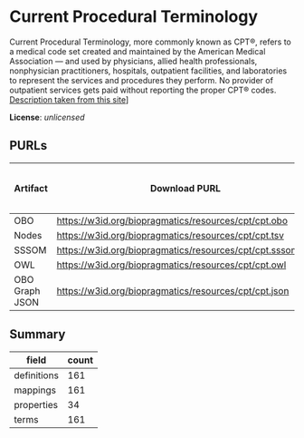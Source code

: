 # Current Procedural Terminology

Current Procedural Terminology, more commonly known as CPT®, refers to a medical code set created and maintained by the American Medical Association — and used by physicians, allied health professionals, nonphysician practitioners, hospitals, outpatient facilities, and laboratories to represent the services and procedures they perform. No provider of outpatient services gets paid without reporting the proper CPT® codes. [Description taken from this site](https://www.aapc.com/codes/cpt-codes-range/)]

**License**: _unlicensed_

## PURLs

| Artifact       | Download PURL                                              | Latest Versioned Download PURL   |
|----------------|------------------------------------------------------------|----------------------------------|
| OBO            | https://w3id.org/biopragmatics/resources/cpt/cpt.obo       |                                  |
| Nodes          | https://w3id.org/biopragmatics/resources/cpt/cpt.tsv       |                                  |
| SSSOM          | https://w3id.org/biopragmatics/resources/cpt/cpt.sssom.tsv |                                  |
| OWL            | https://w3id.org/biopragmatics/resources/cpt/cpt.owl       |                                  |
| OBO Graph JSON | https://w3id.org/biopragmatics/resources/cpt/cpt.json      |                                  |

## Summary

| field       |   count |
|-------------|---------|
| definitions |     161 |
| mappings    |     161 |
| properties  |      34 |
| terms       |     161 |
